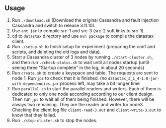 
## Usage
1. Run `./download.sh` (Download the original Cassandra and fault injection Cassandra and switch to release 3.11.10).
2. Use `ant jar` to compile src-1 and src-3 (src-2 soft links to src-1). 
3. cd to `datastax` directory and use `mvn package` to compile the datastax client.
4. Run `./setup.sh` to finish setup for experiment (preparing the conf and scripts, and deleting the old logs and data).
5. Start a Cassandra cluster of 3 nodes by running `./start-cluster.sh`, and then run `./check-status.sh` to wait until all nodes startup (until seeing three "Startup complete" in the log, in about 20 seconds)
6. Run `create.sh` to create a keyspace and table. The requests are sent to node 1. Run `jps` to check that it is finished. (no `datastax_3_1_4-1.0-jar-with-dependencies.jar` process left, may take a bit longer time
7. Run `parallel.sh` to start the parallel readers and writers. Each of them is dedicated to only one node according according to our client design. Then run `jps` to wait all of them being finished. However, there will be always two remaining. They are the reader and writer for node3. Checking the client log file `client-read-3.out` and `client-write-3.out` to know that they failed.
8. Run `./stop-cluster.sh` to stop the nodes.

